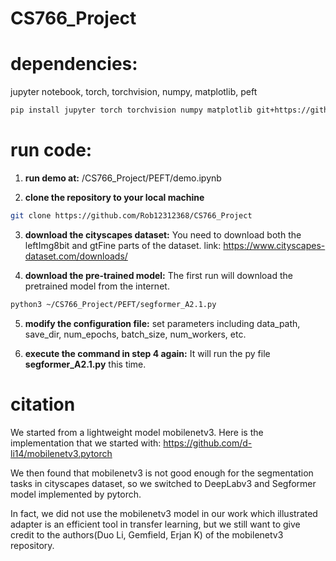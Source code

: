 # CS766_Project 
# dependencies:
jupyter notebook, torch, torchvision, numpy, matplotlib, peft
```bash
pip install jupyter torch torchvision numpy matplotlib git+https://github.com/huggingface/peft
```

# run code:
1. **run demo at:**
/CS766_Project/PEFT/demo.ipynb

2. **clone the repository to your local machine**
```bash
git clone https://github.com/Rob12312368/CS766_Project
```

3. **download the cityscapes dataset:**
You need to download both the leftImg8bit and gtFine parts of the dataset.
link: https://www.cityscapes-dataset.com/downloads/

4. **download the pre-trained model:** 
The first run will download the pretrained model from the internet.
```bash
python3 ~/CS766_Project/PEFT/segformer_A2.1.py
```

5. **modify the configuration file:**
set parameters including data_path, save_dir, num_epochs, batch_size, num_workers, etc.

6. **execute the command in step 4 again:**
It will run the py file **segformer_A2.1.py** this time.

# citation
We started from a lightweight model mobilenetv3. Here is the implementation that we started with: https://github.com/d-li14/mobilenetv3.pytorch

We then found that mobilenetv3 is not good enough for the segmentation tasks in cityscapes dataset, so we switched to DeepLabv3 and Segformer model implemented by pytorch.

In fact, we did not use the mobilenetv3 model in our work which illustrated adapter is an efficient tool in transfer learning, but we still want to give credit to the authors(Duo Li, Gemfield, Erjan K) of the mobilenetv3 repository.
 